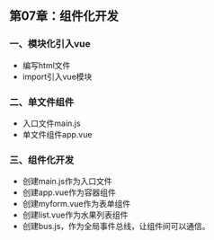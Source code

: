 ## 第07章：组件化开发

### 一、模块化引入vue
* 编写html文件
* import引入vue模块

### 二、单文件组件
* 入口文件main.js
* 单文件组件app.vue

### 三、组件化开发
* 创建main.js作为入口文件
* 创建app.vue作为容器组件
* 创建myform.vue作为表单组件
* 创建list.vue作为水果列表组件
* 创建bus.js，作为全局事件总线，让组件间可以通信。